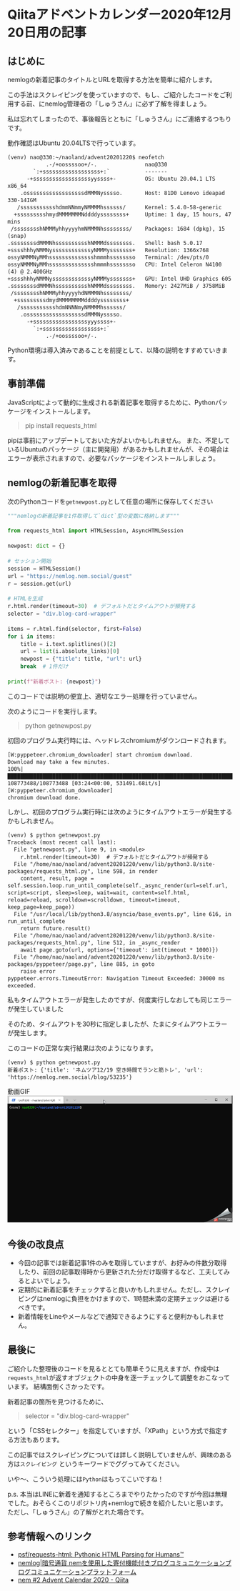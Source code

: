 # Qiitaアドベントカレンダー2020年12月20日用の記事

## はじめに

nemlogの新着記事のタイトルとURLを取得する方法を簡単に紹介します。

この手法はスクレイピングを使っていますので、もし、ご紹介したコードをご利用する前、にnemlog管理者の「しゅうさん」に必ず了解を得ましょう。

私は忘れてしまったので、事後報告とともに「しゅうさん」にご連絡するつもりです。

動作確認はUbuntu 20.04LTSで行っています。

```
(venv) nao@330:~/naoland/advent20201220$ neofetch
            .-/+oossssoo+/-.               nao@330
        `:+ssssssssssssssssss+:`           -------
      -+ssssssssssssssssssyyssss+-         OS: Ubuntu 20.04.1 LTS x86_64
    .ossssssssssssssssssdMMMNysssso.       Host: 81D0 Lenovo ideapad 330-14IGM
   /ssssssssssshdmmNNmmyNMMMMhssssss/      Kernel: 5.4.0-58-generic
  +ssssssssshmydMMMMMMMNddddyssssssss+     Uptime: 1 day, 15 hours, 47 mins
 /sssssssshNMMMyhhyyyyhmNMMMNhssssssss/    Packages: 1684 (dpkg), 15 (snap)
.ssssssssdMMMNhsssssssssshNMMMdssssssss.   Shell: bash 5.0.17
+sssshhhyNMMNyssssssssssssyNMMMysssssss+   Resolution: 1366x768
ossyNMMMNyMMhsssssssssssssshmmmhssssssso   Terminal: /dev/pts/0
ossyNMMMNyMMhsssssssssssssshmmmhssssssso   CPU: Intel Celeron N4100 (4) @ 2.400GHz
+sssshhhyNMMNyssssssssssssyNMMMysssssss+   GPU: Intel UHD Graphics 605
.ssssssssdMMMNhsssssssssshNMMMdssssssss.   Memory: 2427MiB / 3758MiB
 /sssssssshNMMMyhhyyyyhdNMMMNhssssssss/
  +sssssssssdmydMMMMMMMMddddyssssssss+
   /ssssssssssshdmNNNNmyNMMMMhssssss/
    .ossssssssssssssssssdMMMNysssso.
      -+sssssssssssssssssyyyssss+-
        `:+ssssssssssssssssss+:`
            .-/+oossssoo+/-.

```

Python環境は導入済みであることを前提として、以降の説明をすすめていきます。

## 事前準備

JavaScriptによって動的に生成される新着記事を取得するために、Pythonパッケージをインストールします。

> pip install requests_html

pipは事前にアップデートしておいた方がよいかもしれません。
また、不足しているUbuntuのパッケージ（主に開発用）があるかもしれませんが、その場合はエラーが表示されますので、必要なパッケージをインストールしましょう。


## nemlogの新着記事を取得

次のPythonコードを`getnewpost.py`として任意の場所に保存してください

```python
"""nemlogの新着記事を1件取得して`dict`型の変数に格納します"""

from requests_html import HTMLSession, AsyncHTMLSession

newpost: dict = {}

# セッション開始
session = HTMLSession()
url = "https://nemlog.nem.social/guest"
r = session.get(url)

# HTMLを生成
r.html.render(timeout=30)  # デフォルトだとタイムアウトが頻発する
selector = "div.blog-card-wrapper"

items = r.html.find(selector, first=False)
for i in items:
    title = i.text.splitlines()[2]
    url = list(i.absolute_links)[0]
    newpost = {"title": title, "url": url}
    break  # 1件だけ

print(f"新着ポスト: {newpost}")
```
このコードでは説明の便宜上、適切なエラー処理を行っていません。

次のようにコードを実行します。

> python getnewpost.py

初回のプログラム実行時には、ヘッドレスchromiumがダウンロードされます。

```
[W:pyppeteer.chromium_downloader] start chromium download.
Download may take a few minutes.
100%|███████████████████████████████████████████████████████████████████████████████████████████| 108773488/108773488 [03:24<00:00, 531491.68it/s]
[W:pyppeteer.chromium_downloader] 
chromium download done.
```

しかし、初回のプログラム実行時には次のようにタイムアウトエラーが発生するかもしれません。

```
(venv) $ python getnewpost.py 
Traceback (most recent call last):
  File "getnewpost.py", line 9, in <module>
    r.html.render(timeout=30)  # デフォルトだとタイムアウトが頻発する
  File "/home/nao/naoland/advent20201220/venv/lib/python3.8/site-packages/requests_html.py", line 598, in render
    content, result, page = self.session.loop.run_until_complete(self._async_render(url=self.url, script=script, sleep=sleep, wait=wait, content=self.html, reload=reload, scrolldown=scrolldown, timeout=timeout, keep_page=keep_page))
  File "/usr/local/lib/python3.8/asyncio/base_events.py", line 616, in run_until_complete
    return future.result()
  File "/home/nao/naoland/advent20201220/venv/lib/python3.8/site-packages/requests_html.py", line 512, in _async_render
    await page.goto(url, options={'timeout': int(timeout * 1000)})
  File "/home/nao/naoland/advent20201220/venv/lib/python3.8/site-packages/pyppeteer/page.py", line 885, in goto
    raise error
pyppeteer.errors.TimeoutError: Navigation Timeout Exceeded: 30000 ms exceeded.
```

私もタイムアウトエラーが発生したのですが、何度実行しなおしても同じエラーが発生していました

そのため、タイムアウトを30秒に指定しましたが、たまにタイムアウトエラーが発生します。

このコードの正常な実行結果は次のようになります。

```
(venv) $ python getnewpost.py 
新着ポスト: {'title': 'ネムツア12/19 空き時間でランと筋トレ', 'url': 'https://nemlog.nem.social/blog/53235'}
```

動画GIF
![getpost](./2020-12-19_22h42_26.gif)

## 今後の改良点

- 今回の記事では新着記事1件のみを取得していますが、お好みの件数分取得したり、前回の記事取得時から更新された分だけ取得するなど、工夫してみるとよいでしょう。
- 定期的に新着記事をチェックすると良いかもしれません。ただし、スクレイピングはnemlogに負担をかけますので、1時間未満の定期チェックは避けるべきです。
- 新着情報をLineやメールなどで通知できるようにすると便利かもしれません。

## 最後に

ご紹介した整理後のコードを見るととても簡単そうに見えますが、作成中は`requests_html`が返すオブジェクトの中身を逐一チェックして調整をおこなっています。
結構面倒くさかったです。 

新着記事の箇所を見つけるために、

> selector = "div.blog-card-wrapper"

という「CSSセレクター」を指定していますが、「XPath」という方式で指定する方法もあります。

この記事ではスクレイピングについては詳しく説明していませんが、興味のある方は`スクレイピング` というキーワードでググってみてください。

いや～、こういう処理には`Python`はもってこいですね！

p.s. 本当はLINEに新着を通知するところまでやりたかったのですが今回は無理でした。おそらくこのリポジトリ内+nemlogで続きを紹介したいと思います。
ただし、「しゅうさん」の了解がとれた場合です。

## 参考情報へのリンク

- [psf/requests-html: Pythonic HTML Parsing for Humans™](https://github.com/psf/requests-html)
- [nemlog|暗号通貨 nemを使用した寄付機能付きブログコミュニケーションブログコミュニケーションプラットフォーム](https://nemlog.nem.social/guest)
- [nem #2 Advent Calendar 2020 - Qiita](https://qiita.com/advent-calendar/2020/nem-2)